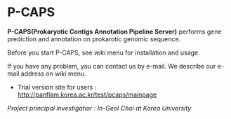 # P-CAPS

**P-CAPS(Prokaryotic Contigs Annotation Pipeline Server)** performs gene prediction and annotation on prokarotic genomic sequence.  

Before you start P-CAPS, see _wiki_ menu for installation and usage.  

If you have any problem, you can contact us by e-mail. We describe our e-mail address on _wiki_ menu.

+ Trial version site for users : http://panflam.korea.ac.kr/test/pcaps/mainpage

_Project principal investigatior : In-Geol Choi at Korea University_
